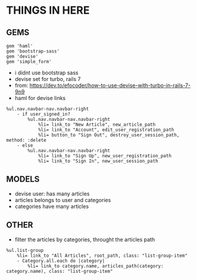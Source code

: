 # THINGS IN HERE

## GEMS

```
gem 'haml'
gem 'bootstrap-sass'
gem 'devise'
gem 'simple_form'
```
- i didnt use bootstrap sass
- devise set for turbo, rails 7
- from: https://dev.to/efocoder/how-to-use-devise-with-turbo-in-rails-7-9n9
- haml for devise links

```
%ul.nav.navbar-nav.navbar-right
	- if user_signed_in?
		%ul.nav.navbar-nav.navbar-right
			%li= link_to "New Article", new_article_path
			%li= link_to "Account", edit_user_registration_path
			%li= button_to "Sign Out", destroy_user_session_path, method: :delete
	- else
		%ul.nav.navbar-nav.navbar-right
			%li= link_to "Sign Up", new_user_registration_path
			%li= link_to "Sign In", new_user_session_path		
```

## MODELS
- devise user: has many articles
- articles belongs to user and categories
- categories have many articles

## OTHER
- filter the articles by categories, throught the articles path

```
%ul.list-group
	%li= link_to "All Articles", root_path, class: "list-group-item"
	- Category.all.each do |category|
		%li= link_to category.name, articles_path(category: category.name), class: "list-group-item"
```
